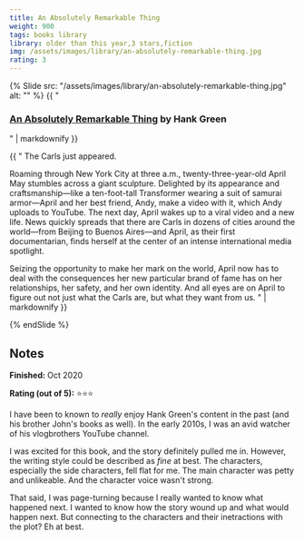 ```yaml
---
title: An Absolutely Remarkable Thing
weight: 900
tags: books library
library: older than this year,3 stars,fiction
img: /assets/images/library/an-absolutely-remarkable-thing.jpg
rating: 3
---
```


{% Slide src: "/assets/images/library/an-absolutely-remarkable-thing.jpg" alt: "" %} {{ "
### [An Absolutely Remarkable Thing](https://www.penguinrandomhouse.com/books/576279/an-absolutely-remarkable-thing-by-hank-green/) by Hank Green
" | markdownify }}

<div class="text-sm mtm"> {{ "
The Carls just appeared.

Roaming through New York City at three a.m., twenty-three-year-old April May stumbles across a giant sculpture. Delighted by its appearance and craftsmanship—like a ten-foot-tall Transformer wearing a suit of samurai armor—April and her best friend, Andy, make a video with it, which Andy uploads to YouTube. The next day, April wakes up to a viral video and a new life. News quickly spreads that there are Carls in dozens of cities around the world—from Beijing to Buenos Aires—and April, as their first documentarian, finds herself at the center of an intense international media spotlight.

Seizing the opportunity to make her mark on the world, April now has to deal with the consequences her new particular brand of fame has on her relationships, her safety, and her own identity. And all eyes are on April to figure out not just what the Carls are, but what they want from us.
  " | markdownify }}
</div>
{% endSlide %}

## Notes

**Finished:** Oct 2020

**Rating (out of 5):** ⭐⭐⭐

I have been to known to *really* enjoy Hank Green's content in the past (and his brother John's books as well). In the early 2010s, I was an avid watcher of his vlogbrothers YouTube channel.

I was excited for this book, and the story definitely pulled me in. However, the writing style could be described as *fine* at best. The characters, especially the side characters, fell flat for me. The main character was petty and unlikeable. And the character voice wasn't strong.

That said, I was page-turning because I really wanted to know what happened next. I wanted to know how the story wound up and what would happen next. But connecting to the characters and their inetractions with the plot? Eh at best.